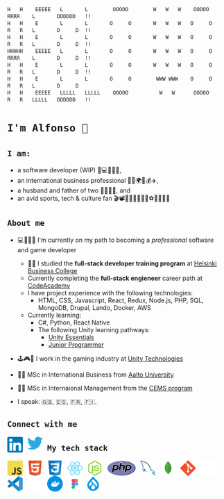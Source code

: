```
H   H    EEEEE   L       L        OOOOO        W   W   W    OOOOO      RRRR    L       DDDDDD   !!
H   H    E       L       L       O     O       W   W   W   O     O     R   R   L       D     D  !!
H   H    E       L       L       O     O       W   W   W   O     O     R   R   L       D     D  !!
HHHHH    EEEEE   L       L       O     O       W   W   W   O     O     RRRR    L       D     D  !!
H   H    E       L       L       O     O       W   W   W   O     O     R   R   L       D     D  !!
H   H    E       L       L       O     O        WWW WWW    O     O     R   R   L       D     D
H   H    EEEEE   LLLLL   LLLLL    OOOOO          W   W      OOOOO      R   R   LLLLL   DDDDDD   !!
```

# `I'm Alfonso 👋`

## `I am:`

- a software developer (WIP) 🤖💻👨🏽‍💻,
- an international business professional 👨‍🎓🌍💼💰✈️,
- a husband and father of two 👨‍👩‍👧‍👦, and
- an avid sports, tech & culture fan 🎬📽🏂🏼🏒🚵🏼‍♂️⚽️📡📱🎼🎹

## `About me`

- 💻👨🏽‍💻 I'm currently on my path to becoming a _professional_ software and game developer

  - 👨‍🎓 I studied the **full-stack developer training program** at [Helsinki Business College](https://en.bc.fi/)
  - Currently completing the **full-stack engieneer** career path at [CodeAcademy](www.codeacademy.com)
  - I have project experience with the following technologies:
    - HTML, CSS, Javascript, React, Redux, Node.js, PHP, SQL, MongoDB, Drupal, Lando, Docker, AWS
  - Currently learning:
    - C#, Python, React Native
    - The following Unity learning pathways:
      - [Unity Essentials](https://learn.unity.com/pathway/unity-essentials)
      - [Junior Programmer](https://learn.unity.com/pathway/junior-programmer)

- 🕹🎮👾 I work in the gaming industry at [Unity Technologies](www.unity3d.com)
- 👨‍🎓 MSc in International Business from [Aalto University](https://www.aalto.fi/en)
- 👨‍🎓 MSc in Internaional Management from the [CEMS program](https://cems.org/cems-mim)
- I speak: 🇬🇧, 🇪🇸, 🇫🇷, 🇫🇮.

## `Connect with me`

<!-- - [LinkedIn](https://www.linkedin.com/in/ortizpalma/) -->
<!-- - [Twitter](https://twitter.com/aortizpalma) -->

<img align="left" alt="LinkedIn" width="36px" src="https://raw.githubusercontent.com/aortizpalma/aortizpalma/41803f65e1fb6e332b1ad119fa1deea411c6f76e/images/linkedin.svg" style="padding-right:10px;" />

<img align="left" alt="Twitter" width="36px" src="https://raw.githubusercontent.com/aortizpalma/aortizpalma/99b306e38b655eeb11c71689e23864b49229df41/images/twitter.svg" style="padding-right:10px;" />

## `My tech stack`

<!-- ![JavaScript](/images_small/js.png "JavaScript") -->

<img align="left" alt="JavaScript" width="36px" src="https://raw.githubusercontent.com/aortizpalma/aortizpalma/99b306e38b655eeb11c71689e23864b49229df41/images/js.svg" style="padding-right:10px;" />

<img align="left" alt="HTML5" width="36px" src="https://raw.githubusercontent.com/aortizpalma/aortizpalma/99b306e38b655eeb11c71689e23864b49229df41/images/html5.svg" style="padding-right:10px;" />

<img align="left" alt="CSS3" width="36px" src="https://raw.githubusercontent.com/aortizpalma/aortizpalma/99b306e38b655eeb11c71689e23864b49229df41/images/css3.svg" style="padding-right:10px;" />

<img align="left" alt="CSS3" width="36px" src="https://raw.githubusercontent.com/aortizpalma/aortizpalma/99b306e38b655eeb11c71689e23864b49229df41/images/react.svg" style="padding-right:10px;" />

<img align="left" alt="Node.js" width="36px" src="https://raw.githubusercontent.com/aortizpalma/aortizpalma/99b306e38b655eeb11c71689e23864b49229df41/images/nodejs.svg" style="padding-right:10px;" />

<img align="left" alt="PHP" height="36px" src="https://raw.githubusercontent.com/aortizpalma/aortizpalma/41803f65e1fb6e332b1ad119fa1deea411c6f76e/images/php.svg" style="padding-right:10px;" />

<img align="left" alt="SQL" width="36px" src="https://raw.githubusercontent.com/aortizpalma/aortizpalma/99b306e38b655eeb11c71689e23864b49229df41/images/mysql.svg" style="padding-right:10px;" />

<img align="left" alt="MongoDB" width="36px" src="https://raw.githubusercontent.com/aortizpalma/aortizpalma/99b306e38b655eeb11c71689e23864b49229df41/images/mongodb.svg" style="padding-right:10px;" />

<img align="left" alt="Git" width="36px" src="https://raw.githubusercontent.com/aortizpalma/aortizpalma/99b306e38b655eeb11c71689e23864b49229df41/images/git.svg" style="padding-right:10px;" />

<img align="left" alt="GitHub" width="36px" src="https://raw.githubusercontent.com/aortizpalma/aortizpalma/99b306e38b655eeb11c71689e23864b49229df41/images/github.png" style="padding-right:10px;" />

<img align="left" alt="VS Code" width="36px" src="https://raw.githubusercontent.com/aortizpalma/aortizpalma/99b306e38b655eeb11c71689e23864b49229df41/images/vscode.svg" style="padding-right:10px;" />

<img align="left" alt="Command Line" width="36px" src="https://raw.githubusercontent.com/aortizpalma/aortizpalma/99b306e38b655eeb11c71689e23864b49229df41/images/cl.svg" style="padding-right:10px;" />

<img align="left" alt="Docker" width="36px" src="https://raw.githubusercontent.com/aortizpalma/aortizpalma/41803f65e1fb6e332b1ad119fa1deea411c6f76e/images/docker.svg" style="padding-right:10px;" />

<img align="left" alt="Figma" height="36px" src="https://raw.githubusercontent.com/aortizpalma/aortizpalma/41803f65e1fb6e332b1ad119fa1deea411c6f76e/images/figma.svg" style="padding-right:10px;" />

<img align="left" alt="Drupal" height="36px" src="https://raw.githubusercontent.com/aortizpalma/aortizpalma/41803f65e1fb6e332b1ad119fa1deea411c6f76e/images/drupal.svg" style="padding-right:10px;" />
